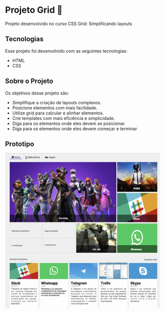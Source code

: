 # Projeto Grid 🚀
Projeto desenvolvido no curso CSS Grid: Simplificando layouts

## Tecnologias
Esse projeto foi desenvolvido com as seguintes tecnologias:

- HTML
- CSS


## Sobre o Projeto
Os objetivos desse projeto são:

-  Simplifique a criação de layouts complexos.
-  Posicione elementos com mais facilidade.
-  Utilize grid para calcular e alinhar elementos.
-  Crie templates com mais eficiência e simplicidade.
-  Diga para os elementos onde eles devem se posicionar. 
-  Diga para os elementos onde eles devem começar e terminar

## Prototipo
![alt text](https://github.com/MathSena/projeto-grid/blob/main/assets/img/Prototipo.png)
